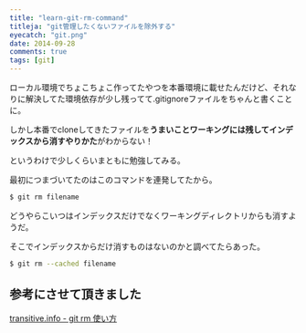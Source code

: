 ```yaml
---
title: "learn-git-rm-command"
titleja: "git管理したくないファイルを除外する"
eyecatch: "git.png"
date: 2014-09-28
comments: true
tags: [git]
---
```


ローカル環境でちょこちょこ作ってたやつを本番環境に載せたんだけど、それなりに解決してた環境依存が少し残ってて.gitignoreファイルをちゃんと書くことに。

しかし本番でcloneしてきたファイルを**うまいことワーキングには残してインデックスから消すやりかた**がわからない！

というわけで少しくらいまともに勉強してみる。

最初につまづいてたのはこのコマンドを連発してたから。

``` sh
$ git rm filename
```

どうやらこいつはインデックスだけでなくワーキングディレクトリからも消すようだ。

そこでインデックスからだけ消すものはないのかと調べてたらあった。

``` sh
$ git rm --cached filename
```

## 参考にさせて頂きました

[transitive.info - git rm 使い方](http://transitive.info/article/git/command/rm/)
